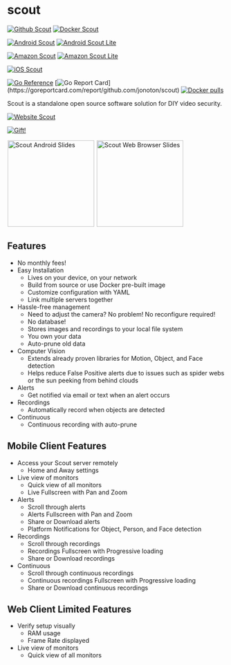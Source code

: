 # scout

[![Github Scout](https://img.shields.io/badge/Github-Scout-blue)](https://github.com/jonoton/scout)
[![Docker Scout](https://img.shields.io/badge/Docker-Scout-blue)](https://hub.docker.com/r/jonotoninnovation/scout)

[![Android Scout](https://img.shields.io/badge/Android-Scout-blue)](https://play.google.com/store/apps/details?id=com.jonoton.scout)
[![Android Scout Lite](https://img.shields.io/badge/Android-Scout%20Lite-blue)](https://play.google.com/store/apps/details?id=com.jonoton.scout.lite)

[![Amazon Scout](https://img.shields.io/badge/Amazon-Scout-blue)](https://www.amazon.com/gp/mas/dl/android?p=com.jonoton.scout)
[![Amazon Scout Lite](https://img.shields.io/badge/Amazon-Scout%20Lite-blue)](https://www.amazon.com/gp/mas/dl/android?p=com.jonoton.scout.lite)

[![iOS Scout](https://img.shields.io/badge/iOS-Scout-blue)](https://apps.apple.com/us/app/scout-full/id1658406270)

[![Go Reference](https://pkg.go.dev/badge/github.com/jonoton/scout.svg)](https://pkg.go.dev/github.com/jonoton/scout)
[![Go Report Card](https://goreportcard.com/badge/github.com/jonoton/scout?)](https://goreportcard.com/report/github.com/jonoton/scout)
[![Docker pulls](https://img.shields.io/docker/pulls/jonotoninnovation/scout.svg)](https://hub.docker.com/r/jonotoninnovation/scout)

Scout is a standalone open source software solution for DIY video security.

[![Website Scout](https://img.shields.io/badge/Website-Scout-blue)](https://www.jonoton-innovation.com/scout)

[![Gift!](https://img.shields.io/badge/Gift!-PayPal-green.svg)](https://www.paypal.com/cgi-bin/webscr?cmd=_donations&business=RLF3ZHK79YL3W&currency_code=USD&source=url)

<img alt="Scout Android Slides" src="https://drive.google.com/uc?id=1bWH_bMtNfMIdkfRDy_bsV0PEl-DNh3KS" height="200px" style="margin:1px;" /> <img alt="Scout Web Browser Slides" src="https://drive.google.com/uc?id=1W_s4NQRkpzj-4FYlbcTaXXfYHe9eYysx" height="200px" style="margin:1px;" />

## Features
* No monthly fees!
* Easy Installation
  * Lives on your device, on your network
  * Build from source or use Docker pre-built image
  * Customize configuration with YAML
  * Link multiple servers together
* Hassle-free management
  * Need to adjust the camera? No problem! No reconfigure required!
  * No database!
  * Stores images and recordings to your local file system
  * You own your data
  * Auto-prune old data
* Computer Vision
  * Extends already proven libraries for Motion, Object, and Face detection
  * Helps reduce False Positive alerts due to issues such as spider webs or the sun peeking from behind clouds
* Alerts
  * Get notified via email or text when an alert occurs
* Recordings
  * Automatically record when objects are detected
* Continuous
  * Continuous recording with auto-prune

## Mobile Client Features
* Access your Scout server remotely
  * Home and Away settings
* Live view of monitors
  * Quick view of all monitors
  * Live Fullscreen with Pan and Zoom
* Alerts
  * Scroll through alerts
  * Alerts Fullscreen with Pan and Zoom
  * Share or Download alerts
  * Platform Notifications for Object, Person, and Face detection
* Recordings
  * Scroll through recordings
  * Recordings Fullscreen with Progressive loading
  * Share or Download recordings
* Continuous
  * Scroll through continuous recordings
  * Continuous recordings Fullscreen with Progressive loading
  * Share or Download continuous recordings

## Web Client Limited Features
* Verify setup visually
  * RAM usage
  * Frame Rate displayed
* Live view of monitors
  * Quick view of all monitors
